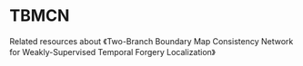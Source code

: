 # TBMCN
Related resources about 《Two-Branch Boundary Map Consistency Network for Weakly-Supervised Temporal Forgery Localization》
